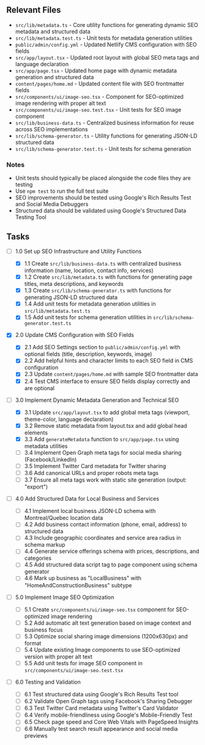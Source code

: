 ## Relevant Files

- `src/lib/metadata.ts` - Core utility functions for generating dynamic SEO metadata and structured data
- `src/lib/metadata.test.ts` - Unit tests for metadata generation utilities
- `public/admin/config.yml` - Updated Netlify CMS configuration with SEO fields
- `src/app/layout.tsx` - Updated root layout with global SEO meta tags and language declaration
- `src/app/page.tsx` - Updated home page with dynamic metadata generation and structured data
- `content/pages/home.md` - Updated content file with SEO frontmatter fields
- `src/components/ui/image-seo.tsx` - Component for SEO-optimized image rendering with proper alt text
- `src/components/ui/image-seo.test.tsx` - Unit tests for SEO image component
- `src/lib/business-data.ts` - Centralized business information for reuse across SEO implementations
- `src/lib/schema-generator.ts` - Utility functions for generating JSON-LD structured data
- `src/lib/schema-generator.test.ts` - Unit tests for schema generation

### Notes

- Unit tests should typically be placed alongside the code files they are testing
- Use `npm test` to run the full test suite
- SEO improvements should be tested using Google's Rich Results Test and Social Media Debuggers
- Structured data should be validated using Google's Structured Data Testing Tool

## Tasks

- [ ] 1.0 Set up SEO Infrastructure and Utility Functions

  - [x] 1.1 Create `src/lib/business-data.ts` with centralized business information (name, location, contact info, services)
  - [x] 1.2 Create `src/lib/metadata.ts` with functions for generating page titles, meta descriptions, and keywords
  - [x] 1.3 Create `src/lib/schema-generator.ts` with functions for generating JSON-LD structured data
  - [x] 1.4 Add unit tests for metadata generation utilities in `src/lib/metadata.test.ts`
  - [x] 1.5 Add unit tests for schema generation utilities in `src/lib/schema-generator.test.ts`

- [x] 2.0 Update CMS Configuration with SEO Fields

  - [x] 2.1 Add SEO Settings section to `public/admin/config.yml` with optional fields (title, description, keywords, image)
  - [x] 2.2 Add helpful hints and character limits to each SEO field in CMS configuration
  - [x] 2.3 Update `content/pages/home.md` with sample SEO frontmatter data
  - [x] 2.4 Test CMS interface to ensure SEO fields display correctly and are optional

- [ ] 3.0 Implement Dynamic Metadata Generation and Technical SEO

  - [x] 3.1 Update `src/app/layout.tsx` to add global meta tags (viewport, theme-color, language declaration)
  - [x] 3.2 Remove static metadata from layout.tsx and add global head elements
  - [x] 3.3 Add `generateMetadata` function to `src/app/page.tsx` using metadata utilities
  - [ ] 3.4 Implement Open Graph meta tags for social media sharing (Facebook/LinkedIn)
  - [ ] 3.5 Implement Twitter Card metadata for Twitter sharing
  - [ ] 3.6 Add canonical URLs and proper robots meta tags
  - [ ] 3.7 Ensure all meta tags work with static site generation (output: "export")

- [ ] 4.0 Add Structured Data for Local Business and Services

  - [ ] 4.1 Implement local business JSON-LD schema with Montreal/Quebec location data
  - [ ] 4.2 Add business contact information (phone, email, address) to structured data
  - [ ] 4.3 Include geographic coordinates and service area radius in schema markup
  - [ ] 4.4 Generate service offerings schema with prices, descriptions, and categories
  - [ ] 4.5 Add structured data script tag to page component using schema generator
  - [ ] 4.6 Mark up business as "LocalBusiness" with "HomeAndConstructionBusiness" subtype

- [ ] 5.0 Implement Image SEO Optimization

  - [ ] 5.1 Create `src/components/ui/image-seo.tsx` component for SEO-optimized image rendering
  - [ ] 5.2 Add automatic alt text generation based on image context and business focus
  - [ ] 5.3 Optimize social sharing image dimensions (1200x630px) and format
  - [ ] 5.4 Update existing Image components to use SEO-optimized version with proper alt text
  - [ ] 5.5 Add unit tests for image SEO component in `src/components/ui/image-seo.test.tsx`

- [ ] 6.0 Testing and Validation
  - [ ] 6.1 Test structured data using Google's Rich Results Test tool
  - [ ] 6.2 Validate Open Graph tags using Facebook's Sharing Debugger
  - [ ] 6.3 Test Twitter Card metadata using Twitter's Card Validator
  - [ ] 6.4 Verify mobile-friendliness using Google's Mobile-Friendly Test
  - [ ] 6.5 Check page speed and Core Web Vitals with PageSpeed Insights
  - [ ] 6.6 Manually test search result appearance and social media previews
